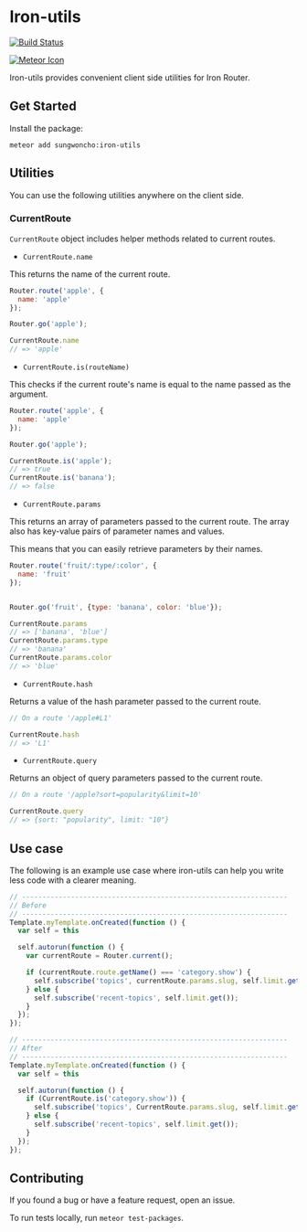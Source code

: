 # Iron-utils
[![Build Status](https://travis-ci.org/sungwoncho/iron-utils.svg?branch=master)](https://travis-ci.org/sungwoncho/iron-utils)

[![Meteor Icon](http://icon.meteor.com/package/sungwoncho:iron-utils)](https://atmospherejs.com/sungwoncho/iron-utils)

Iron-utils provides convenient client side utilities for Iron Router.


## Get Started

Install the package:

    meteor add sungwoncho:iron-utils


## Utilities

You can use the following utilities anywhere on the client side.


### CurrentRoute

`CurrentRoute` object includes helper methods related to current routes.

* `CurrentRoute.name`

This returns the name of the current route.

```javascript
Router.route('apple', {
  name: 'apple'
});

Router.go('apple');

CurrentRoute.name
// => 'apple'
```

* `CurrentRoute.is(routeName)`

This checks if the current route's name is equal to the name passed as the argument.

```javascript
Router.route('apple', {
  name: 'apple'
});

Router.go('apple');

CurrentRoute.is('apple');
// => true
CurrentRoute.is('banana');
// => false
```

* `CurrentRoute.params`

This returns an array of parameters passed to the current route. The array also
has key-value pairs of parameter names and values.

This means that you can easily retrieve parameters by their names.

```javascript
Router.route('fruit/:type/:color', {
  name: 'fruit'
});


Router.go('fruit', {type: 'banana', color: 'blue'});

CurrentRoute.params
// => ['banana', 'blue']
CurrentRoute.params.type
// => 'banana'
CurrentRoute.params.color
// => 'blue'
```

* `CurrentRoute.hash`

Returns a value of the hash parameter passed to the current route.

```javascript
// On a route '/apple#L1'

CurrentRoute.hash
// => 'L1'
```

* `CurrentRoute.query`

Returns an object of query parameters passed to the current route.

```javascript
// On a route '/apple?sort=popularity&limit=10'

CurrentRoute.query
// => {sort: "popularity", limit: "10"}
```


## Use case

The following is an example use case where iron-utils can help you write less code
with a clearer meaning.

```javascript
// -----------------------------------------------------------------
// Before
// -----------------------------------------------------------------
Template.myTemplate.onCreated(function () {
  var self = this

  self.autorun(function () {
    var currentRoute = Router.current();

    if (currentRoute.route.getName() === 'category.show') {
      self.subscribe('topics', currentRoute.params.slug, self.limit.get());
    } else {
      self.subscribe('recent-topics', self.limit.get());
    }
  });
});

// -----------------------------------------------------------------
// After
// -----------------------------------------------------------------
Template.myTemplate.onCreated(function () {
  var self = this

  self.autorun(function () {
    if (CurrentRoute.is('category.show')) {
      self.subscribe('topics', CurrentRoute.params.slug, self.limit.get());
    } else {
      self.subscribe('recent-topics', self.limit.get());
    }
  });
});
```

## Contributing

If you found a bug or have a feature request, open an issue.

To run tests locally, run `meteor test-packages`.

